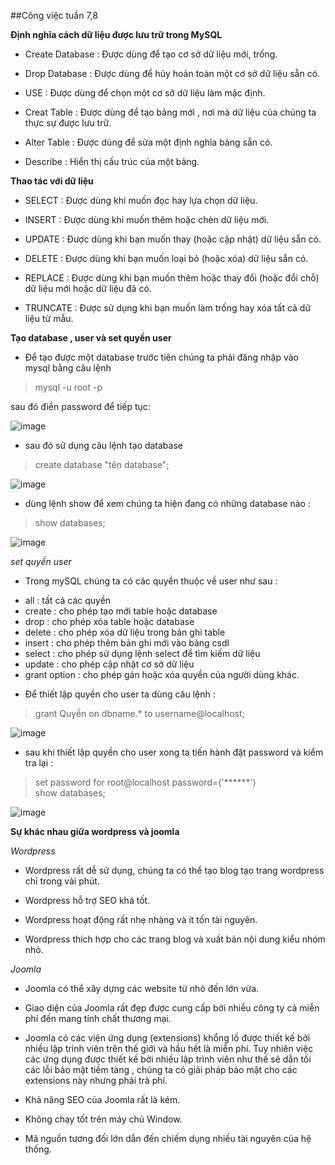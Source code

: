 ##Công việc tuần 7,8

**Định nghĩa cách dữ liệu được lưu trữ trong MySQL**

- Create Database : Được dùng để tạo cơ sở dữ liệu mới, trống.

- Drop Database : Được dùng để hủy hoàn toàn một cơ sở dữ liệu sẵn có.

- USE : Được dùng để chọn một cơ sở dữ liệu làm mặc định.

- Creat Table : Được dùng để tạo bảng mới , nơi mà dữ liệu của chúng ta thực sự được lưu trữ.

- Alter Table : Được dùng để sửa một định nghĩa bảng sẵn có.

- Describe : Hiển thị cấu trúc của một bảng.

**Thao tác với dữ liệu**

- SELECT : Được dùng khi muốn đọc hay lựa chọn dữ liệu.

- INSERT : Được dùng khi muốn thêm hoặc chèn dữ liệu mới.

- UPDATE : Được dùng khi bạn muốn thay (hoặc cập nhật) dữ liệu sẵn có.

- DELETE : Được dùng khi bạn muốn loại bỏ (hoặc xóa) dữ liệu sẵn có.

- REPLACE : Được dùng khi bạn muốn thêm hoặc thay đổi (hoặc đổi chỗ) dữ liệu mới hoặc dữ liệu đã có.

- TRUNCATE : Được sử dụng khi bạn muốn làm trống hay xóa tất cả dữ liệu từ mẫu.

**Tạo database , user và set quyền user**

- Để tạo được một database trước tiên chúng ta phải đăng nhập vào mysql bằng câu lệnh

> mysql -u root -p <br/>

sau đó điền password để tiếp tục:

![image](http://www.upsieutoc.com/images/2015/10/29/tuan71.png)

- sau đó sử dụng câu lệnh tạo database

> create database "tên database";<br/>

![image](http://www.upsieutoc.com/images/2015/10/29/tuan72.png)

- dùng lệnh show để xem chúng ta hiện đang có những database nào : 

> show databases;

![image](http://www.upsieutoc.com/images/2015/10/29/tuan73.png)

*set quyền user*

- Trong mySQL chúng ta có các quyền thuộc về user như sau :
 * all : tất cả các quyền <user root>
 * create : cho phép tạo mới table hoặc database
 * drop : cho phép xóa table hoặc database
 * delete : cho phép xóa dữ liệu trong bản ghi table
 * insert : cho phép thêm bản ghi mới vào bảng csdl
 * select : cho phép sử dụng lệnh select để tìm kiếm dữ liệu
 * update : cho phép cập nhật cơ sở dữ liệu
 * grant option : cho phép gán hoặc xóa quyền của người dùng khác.

- Để thiết lập quyền cho user ta dùng câu lệnh :

> grant Quyền on dbname.* to username@localhost;

![image](http://www.upsieutoc.com/images/2015/10/29/tuan74.png)

- sau khi thiết lập quyền cho user xong ta tiến hành đặt password và kiểm tra lại :

> set password for root@localhost password=('******')<br/>
> show databases;

![image](http://www.upsieutoc.com/images/2015/10/29/tuan75.png)




**Sự khác nhau giữa wordpress và joomla**

*Wordpress*

- Wordpress rất dễ sử dụng, chúng ta có thể tạo blog tạo trang wordpress chỉ trong vài phút.

- Wordpress hỗ trợ SEO khá tốt.

- Wordpress hoạt động rất nhẹ nhàng và ít tốn tài nguyên.

- Wordpress thích hợp cho các trang blog và xuất bản nội dung kiểu nhóm nhỏ.

*Joomla*

- Joomla có thể xây dựng các website từ nhỏ đến lớn vừa.

- Giao diện của Joomla rất đẹp được cung cấp bởi nhiều công ty cả miễn phí đến mang tính chất thương mại.

- Joomla có các viện ứng dụng (extensions) khổng lồ được thiết kế bởi nhiều lập trình viên trên thế giới và hầu hết là miễn phí. Tuy nhiên việc các ứng dụng được thiết kế bởi nhiều lập trình viên như thế sẽ dẫn tối các lỗi bảo mật tiềm tàng , chúng ta có giải pháp bảo mật cho các extensions này nhưng phải trả phí.

- Khả năng SEO của Joomla rất là kém.

- Không chạy tốt trên máy chủ Window.

- Mã nguồn tương đối lớn dẫn đến chiếm dụng nhiều tài nguyên của hệ thống.

